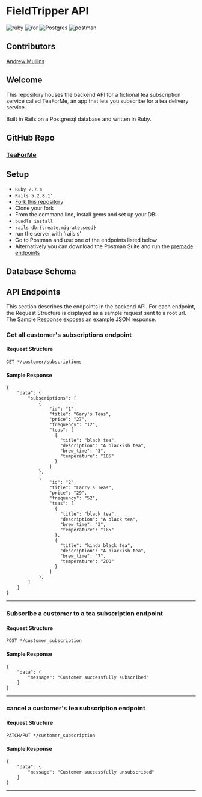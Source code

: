 # FieldTripper API

![ruby](https://img.shields.io/static/v1?message=2.7.4&logo=ruby&style=for-the-badge&label=Ruby&color=darkred&labelColor=crimson) ![ror](https://img.shields.io/static/v1?message=5.2.8.1&logo=rubyonrails&style=for-the-badge&label=Rails&color=crimson&labelColor=darkred) ![Postgres](https://img.shields.io/static/v1?message=14.6&=postgresql&style=for-the-badge&label=Postgresql&color=dodgerblue&labelColor=royalblue&logoColor=white) ![postman](https://img.shields.io/static/v1?message=POSTMAN&logo=postman&style=for-the-badge&label=&color=orangered&labelColor=darkorange&logoColor=white)


## Contributors
[Andrew Mullins](https://www.linkedin.com/in/andrewmullins233/)


## Welcome
<p>
This repository houses the backend API for a fictional tea subscription service called TeaForMe, an app that lets you subscribe for a tea delivery service.

Built in Rails on a Postgresql database and written in Ruby.
</p>

## GitHub Repo
### [TeaForMe](https://github.com/mullinsand/TeaForMe)

## Setup

- `Ruby 2.7.4`
- `Rails 5.2.8.1'`
- [Fork this repository](https://github.com/mullinsand/TeaForMe)
- Clone your fork
- From the command line, install gems and set up your DB:
- `bundle install`
- `rails db:{create,migrate,seed}`
- run the server with 'rails s'
- Go to Postman and use one of the endpoints listed below
- Alternatively you can download the Postman Suite and run the [premade endpoints](./app/assets/files/TeaForYou.postman_collection.json)

## Database Schema

<!-- <img width="1014" alt="Screen Shot 2022-12-13 at 10 24 58 AM" src="https://user-images.githubusercontent.com/105316027/207402333-43dd36f7-217f-4543-a262-d785ad973c32.png"> -->


## API Endpoints

This section describes the endpoints in the backend API. For each endpoint, the Request Structure is displayed as a sample request sent to a root url. The Sample Response exposes an example JSON response.

### Get all customer's subscriptions endpoint

#### Request Structure
```
GET */customer/subscriptions
```
#### Sample Response
```
{
    "data": {
        "subscriptions": [
            {
                "id": "1",
                "title": "Gary's Teas",
                "price": "27",
                "frequency": "12",
                "teas": [
                  {
                    "title": "black tea",
                    "description": "A blackish tea",
                    "brew_time": "3",
                    "temperature": "185"
                  }
                ]
            },
            {
                "id": "2",
                "title": "Larry's Teas",
                "price": "29",
                "frequency": "52",
                "teas": [
                  {
                    "title": "black tea",
                    "description": "A black tea",
                    "brew_time": "3",
                    "temperature": "185"
                  },
                  {
                    "title": "kinda black tea",
                    "description": "A blackish tea",
                    "brew_time": "7",
                    "temperature": "200"
                  }
                ]
            },
        ]
    }
}
```
___

### Subscribe a customer to a tea subscription endpoint

#### Request Structure
```
POST */customer_subscription
```
#### Sample Response
```
{
    "data": {
        "message": "Customer successfully subscribed"
    }
}
```
___

### cancel a customer's tea subscription endpoint

#### Request Structure
```
PATCH/PUT */customer_subscription
```
#### Sample Response
```
{
    "data": {
        "message": "Customer successfully unsubscribed"
    }
}
```
___
